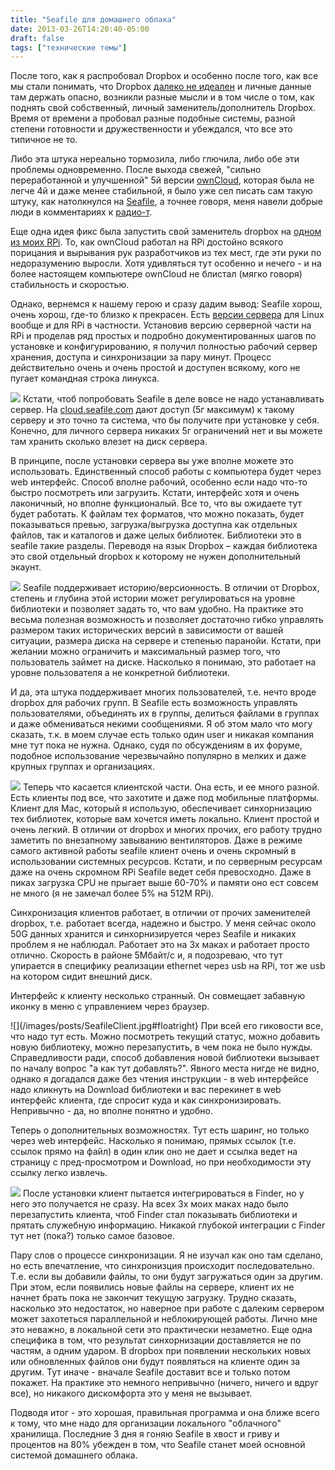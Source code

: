 ```yaml
---
title: "Seafile для домашнего облака"
date: 2013-03-26T14:20:40-05:00
draft: false
tags: ["технические темы"]
---
```


После того, как я распробовал Dropbox и особенно после того, как все мы стали понимать, что Dropbox [далеко не идеален](/p/2011/04/28/msg-/) и личные данные там держать опасно, возникли разные мысли и в том числе о том, как поднять свой собственный, личный заменитель/дополнитель Dropbox. Время от времени а пробовал разные подобные системы, разной степени готовности и дружественности и убеждался, что все это типичное не то.

Либо эта штука нереально тормозила, либо глючила, либо обе эти проблемы одновременно. После выхода свежей, "сильно переработанной и улучшенной" 5й версии [ownCloud](http://owncloud.org), которая была не легче 4й и даже менее стабильной, я было уже сел писать сам такую штуку, как натолкнулся на [Seafile](http://seafile.com/en/home/), a точнее говоря, меня навели добрые люди в комментариях к [радио-т](http://www.radio-t.com).

Еще одна идея фикс была запустить свой заменитель dropbox на [одном из моих RPi](http://p.umputun.com/p/2012/12/27/raspberry-pi/). То, как ownCloud работал на RPi достойно всякого порицания и вырывания рук разработчиков из тех мест, где эти руки по недоразумению выросли. Хотя удивляться тут особенно и нечего - и на более настоящем компьютере ownCloud не блистал (мягко говоря) стабильность и скоростью.

Однако, вернемся к нашему герою и сразу дадим вывод: Seafile хорош, очень хорош, где-то близко к прекрасен. Есть [версии сервера](http://seafile.com/en/download/) для Linux вообще и для RPi в частности. Установив версию серверной части на RPi и проделав ряд простых и подробно документированных шагов по установке и конфигурированию, я получил полностью рабочий сервер хранения, доступа и синхронизации за пару минут. Процесс действительно очень и очень простой и доступен всякому, кого не пугает командная строка линукса.

![](/images/posts/Seafile.jpg)
Кстати, чтоб попробовать Seafile в деле вовсе не надо устанавливать сервер. На [cloud.seafile.com](http://cloud.seafile.com) дают доступ (5г максимум) к такому серверу и это точно та система, что бы получите при установке у себя. Конечно, для личного сервера никаких 5г ограничений нет и вы можете там хранить сколько влезет на диск сервера.

В принципе, после установки сервера вы уже вполне можете это использовать. Единственный способ работы с компьютера будет через web интерфейс. Способ вполне рабочий, особенно если надо что-то быстро посмотреть или загрузить. Кстати, интерфейс хотя и очень лаконичный, но вполне функционалый. Все то, что вы ожидаете тут будет работать. К файлам тех форматов, что можно показать, будет показываться превью, загрузка/выгрузка доступна как отдельных файлов, так и каталогов и даже целых библиотек. Библиотеки это в seafile такие разделы. Переводя на язык Dropbox – каждая библиотека это свой отдельный dropbox к которому не нужен дополнительный экаунт.

![](/images/posts/Seafile-hist.jpg#floatright)
Seafile поддерживает историю/версионность. В отличии от Dropbox, степень и глубина этой истории может регулироваться на уровне библиотеки и позволяет задать то, что вам удобно. На практике это весьма полезная возможность и позволяет достаточно гибко управлять размером таких исторических версий в зависимости от вашей ситуации, размера диска на сервере и степенью паранойи. Кстати, при желании можно ограничить и максимальный размер того, что пользователь займет на диске. Насколько я понимаю, это работает на уровне пользователя а не конкретной библиотеки.

И да, эта штука поддерживает многих пользователей, т.е. нечто вроде dropbox для рабочих групп. В Seafile есть возможность управлять пользователями, объединять их в группы, делиться файлами в группах и даже обмениваться некими сообщениями. Я об этом мало что могу сказать, т.к. в моем случае есть только один user и никакая компания мне тут пока не нужна. Однако, судя по обсуждениям в их форуме, подобное использование черезвычайно популярно в мелких и даже крупных группах и организациях.


![](/images/posts/seafile-rpi.jpg#floatright)
Теперь что касается клиентской части. Она есть, и ее много разной. Есть клиенты под все, что захотите и даже под мобильные платформы. Клиент для Mac, который я использую, обеспечивает синхорнизацию тех библиотек, которые вам хочется иметь локально. Клиент простой и очень легкий. В отличии от dropbox и многих прочих, его работу трудно заметить по внезапному завыванию вентиляторов. Даже в режиме самого активной работы seafile клиент очень и очень скромный в использовании системных ресурсов. Кстати, и по серверным ресурсам даже на очень скромном RPi Seafile ведет себя превосходно. Даже в пиках загрузка CPU не прыгает выше 60-70% и памяти оно ест совсем не много (я не замечал более 5% на 512M RPi).

Синхронизация клиентов работает, в отличии от прочих заменителей dropbox, т.е. работает всегда, надежно и быстро. У меня сейчас около 50G данных хранится и синхорнизируется через Seafile и никаких проблем я не наблюдал. Работает это на 3х маках и работает просто отлично. Скорость в районе 5Мбайт/с и, я подозреваю, что тут упирается в специфику реализации ethernet через usb на RPi, тот же usb на котором сидит внешний диск.

Интерфейс к клиенту несколько странный. Он совмещает забавную иконку в меню с управлением через браузер.

![](/images/posts/SeafileClient.jpg#floatright}
При всей его гиковости все, что надо тут есть. Можно посмотреть текущий статус, можно добавить новую библиотеку, можно перезапустить, в чем пока не было нужды. Справедливости ради, способ добавления новой библиотеки вызывает по началу вопрос "а как тут добавлять?". Явного места нигде не видно, однако я догадался даже без чтения инструкции - в web интерфейсе надо кликнуть на Download библиотеки и вас перекинет в web интерфейс клиента, где спросит куда и как синхронизировать. Непривычно - да, но вполне понятно и удобно.

Теперь о дополнительных возможностях. Тут есть шаринг, но только через web интерфейс. Насколько я понимаю, прямых ссылок (т.е. ссылок прямо на файл) в один клик оно не дает и ссылка ведет на страницу с пред-просмотром и Download, но при необходимости эту ссылку легко извлечь.

![](/images/posts/seafile-finder.jpg#floatright)
После установки клиент пытается интегрироваться в Finder, но у него это получается не сразу. На всех 3х моих маках надо было перезапустить клиента, чтоб Finder стал показывать библиотеки и прятать служебную информацию. Никакой глубокой интеграции с Finder тут нет (пока?) только самое базовое.

Пару слов о процессе синхронизации. Я не изучал как оно там сделано, но есть впечатление, что синхронизция происходит последовательно. Т.е. если вы добавили файлы, то они будут загружаться один за другим. При этом, если появились новые файлы на сервере, клиент их не начнет брать пока не закончит текущую загрузку. Трудно сказать, насколько это недостаток, но наверное при работе с далеким сервером может захотеться параллельной и неблокирующей работы. Лично мне это неважно, в локальной сети это практически незаметно. Еще одна специфика в том, что результат синхорнизации доставляется не по частям, а одним ударом. В dropbox при появлении нескольких новых или обновленных файлов они будут появляться на клиенте один за другим. Тут иначе - вначале Seafile доставит все и только потом покажет. На практике это немного непривычно (ничего, ничего и вдруг все), но никакого дискомфорта это у меня не вызывает.

Подводя итог - это хорошая, правильная программа и она ближе всего к тому, что мне надо для организации локального "облачного" хранилища. Последние 3 дня я гоняю Seafile в хвост и гриву и процентов на 80% убежден в том, что Seafile станет моей основной системой домашнего облака.
